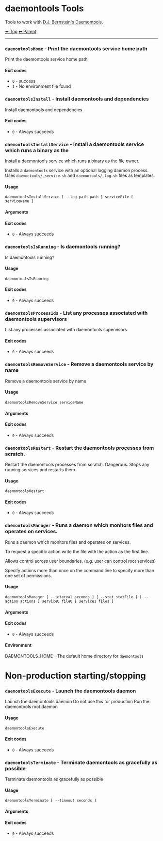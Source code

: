 # daemontools Tools

Tools to work with [D.J. Bernstein's Daemontools](https://cr.yp.to/daemontools.html).

<!-- TEMPLATE header 2 -->
[⬅ Top](index.md) [⬅ Parent ](../index.md)
<hr />


### `daemontoolsHome` - Print the daemontools service home path

Print the daemontools service home path

#### Exit codes

- `0` - success
- `1` - No environment file found

### `daemontoolsInstall` - Install daemontools and dependencies

Install daemontools and dependencies

#### Exit codes

- `0` - Always succeeds

### `daemontoolsInstallService` - Install a daemontools service which runs a binary as the

Install a daemontools service which runs a binary as the file owner.


Installs a `daemontools` service with an optional logging daemon process. Uses `daemontools/_service.sh` and `daemontools/_log.sh` files as templates.

#### Usage

    daemontoolsInstallService [ --log-path path ] serviceFile [ serviceName ]
    

#### Arguments



#### Exit codes

- `0` - Always succeeds

### `daemontoolsIsRunning` - Is daemontools running?

Is daemontools running?

#### Usage

    daemontoolsIsRunning
    

#### Exit codes

- `0` - Always succeeds

### `daemontoolsProcessIds` - List any processes associated with daemontools supervisors

List any processes associated with daemontools supervisors

#### Exit codes

- `0` - Always succeeds

### `daemontoolsRemoveService` - Remove a daemontools service by name

Remove a daemontools service by name

#### Usage

    daemontoolsRemoveService serviceName
    

#### Arguments



#### Exit codes

- `0` - Always succeeds

### `daemontoolsRestart` - Restart the daemontools processes from scratch.

Restart the daemontools processes from scratch.
Dangerous. Stops any running services and restarts them.

#### Usage

    daemontoolsRestart
    

#### Exit codes

- `0` - Always succeeds

### `daemontoolsManager` - Runs a daemon which monitors files and operates on services.

Runs a daemon which monitors files and operates on services.

To request a specific action write the file with the action as the first line.

Allows control across user boundaries. (e.g. user can control root services)

Specify actions more than once on the command line to specify more than one set of permissions.

#### Usage

    daemontoolsManager [ --interval seconds ] [ --stat statFile ] [ --action actions ] service0 file0 [ service1 file1 ]
    

#### Arguments



#### Exit codes

- `0` - Always succeeds

#### Environment

DAEMONTOOLS_HOME - The default home directory for `daemontools`

# Non-production starting/stopping


### `daemontoolsExecute` - Launch the daemontools daemon

Launch the daemontools daemon
Do not use this for production
Run the daemontools root daemon

#### Usage

    daemontoolsExecute
    

#### Exit codes

- `0` - Always succeeds

### `daemontoolsTerminate` - Terminate daemontools as gracefully as possible

Terminate daemontools as gracefully as possible

#### Usage

    daemontoolsTerminate [ --timeout seconds ]
    

#### Arguments



#### Exit codes

- `0` - Always succeeds
